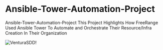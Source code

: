 # Ansible-Tower-Automation-Project
Ansible-Tower-Automation-Project
  This Project Highlights How FreeRange Used Ansible Tower To Automate and Orchestrate Their Resource/Infra Creation In Their Organization

![VenturaSDD!](https://lucid.app/publicSegments/view/cfc39b29-05a1-496e-8fef-68217ff8d802/image.png)